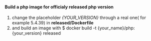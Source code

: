 #### Build a php image for officialy released php version

1. change the placeholder *{YOUR_VERSION}* through a real one( for example 5.4.39)
in **released/Dockerfile** 
2. and build an image with
    $ docker build -t {your_name}/php:{your_version} released   

